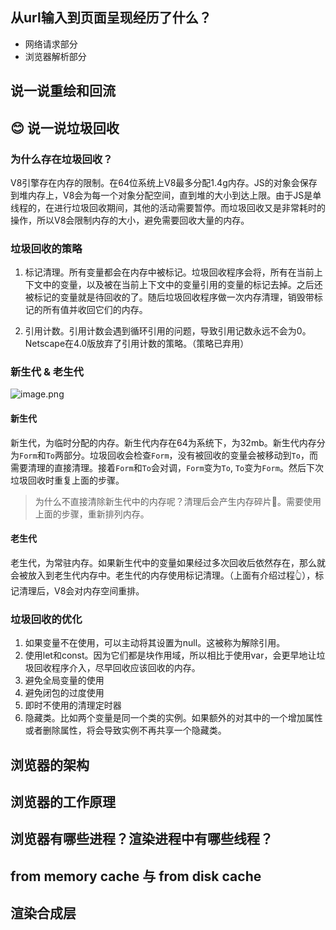 ## 从url输入到页面呈现经历了什么？

- 网络请求部分
- 浏览器解析部分

## 说一说重绘和回流

## 😊 说一说垃圾回收

### 为什么存在垃圾回收？

V8引擎存在内存的限制。在64位系统上V8最多分配1.4g内存。JS的对象会保存到堆内存上，V8会为每一个对象分配空间，直到堆的大小到达上限。由于JS是单线程的，在进行垃圾回收期间，其他的活动需要暂停。而垃圾回收又是非常耗时的操作，所以V8会限制内存的大小，避免需要回收大量的内存。
### 垃圾回收的策略

1. 标记清理。所有变量都会在内存中被标记。垃圾回收程序会将，所有在当前上下文中的变量，以及被在当前上下文中的变量引用的变量的标记去掉。之后还被标记的变量就是待回收的了。随后垃圾回收程序做一次内存清理，销毁带标记的所有值并收回它们的内存。

2. 引用计数。引用计数会遇到循环引用的问题，导致引用记数永远不会为0。Netscape在4.0版放弃了引用计数的策略。（策略已弃用）

### 新生代 & 老生代

![image.png](https://i.loli.net/2021/04/28/nzq8Aj1csNgPkTm.png)
#### 新生代

新生代，为临时分配的内存。新生代内存在64为系统下，为32mb。新生代内存分为`Form`和`To`两部分。垃圾回收会检查`Form`，没有被回收的变量会被移动到`To`，而需要清理的直接清理。接着`Form`和`To`会对调，`Form`变为`To`, `To`变为`Form`。然后下次垃圾回收时重复上面的步骤。

> 为什么不直接清除新生代中的内存呢？清理后会产生内存碎片🧩。需要使用上面的步骤，重新排列内存。
#### 老生代

老生代，为常驻内存。如果新生代中的变量如果经过多次回收后依然存在，那么就会被放入到老生代内存中。老生代的内存使用标记清理。（上面有介绍过程👆），标记清理后，V8会对内存空间重排。
### 垃圾回收的优化

1. 如果变量不在使用，可以主动将其设置为null。这被称为解除引用。
2. 使用let和const。因为它们都是块作用域，所以相比于使用var，会更早地让垃圾回收程序介入，尽早回收应该回收的内存。
3. 避免全局变量的使用
4. 避免闭包的过度使用
5. 即时不使用的清理定时器
6. 隐藏类。比如两个变量是同一个类的实例。如果额外的对其中的一个增加属性或者删除属性，将会导致实例不再共享一个隐藏类。

## 浏览器的架构

## 浏览器的工作原理


## 浏览器有哪些进程？渲染进程中有哪些线程？

## from memory cache 与 from disk cache

## 渲染合成层
